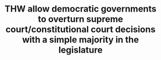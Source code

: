 ---
title: "THW allow democratic governments to overturn supreme court/constitutional court decisions with a simple majority in the legislature"
infoslide: ""
round: "PD Octos"
weight: 10
videos: ['1UgoceDySxo', '49pA9bIgy98', 'crfE8ijX1mg', 'RfxA913xt14']
tags: ['Justice System']
layout: "motion"
categories: ["motions"]
---